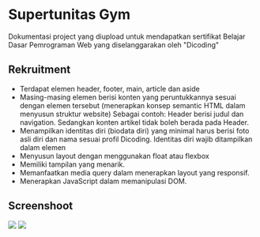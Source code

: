 # Supertunitas Gym
Dokumentasi project yang diupload untuk mendapatkan sertifikat Belajar Dasar Pemrograman Web yang diselanggarakan oleh "Dicoding"

## Rekruitment
- Terdapat elemen header, footer, main, article dan aside
- Masing-masing elemen berisi konten yang peruntukkannya sesuai dengan elemen tersebut (menerapkan konsep semantic HTML dalam menyusun struktur website) Sebagai contoh: Header berisi judul dan navigation. Sedangkan konten artikel tidak boleh berada pada Header.
- Menampilkan identitas diri (biodata diri) yang minimal harus berisi foto asli diri dan nama sesuai profil Dicoding. Identitas diri wajib ditampilkan dalam elemen <aside>
- Menyusun layout dengan menggunakan float atau flexbox
- Memiliki tampilan yang menarik.
- Memanfaatkan media query dalam menerapkan layout yang responsif.
- Menerapkan JavaScript dalam memanipulasi DOM.

## Screenshoot
![](../master/Screenshoot/Screenshoot-Supertunitas.png)
![](../master/Screenshoot/Screenshoot-Supertunitas.png)